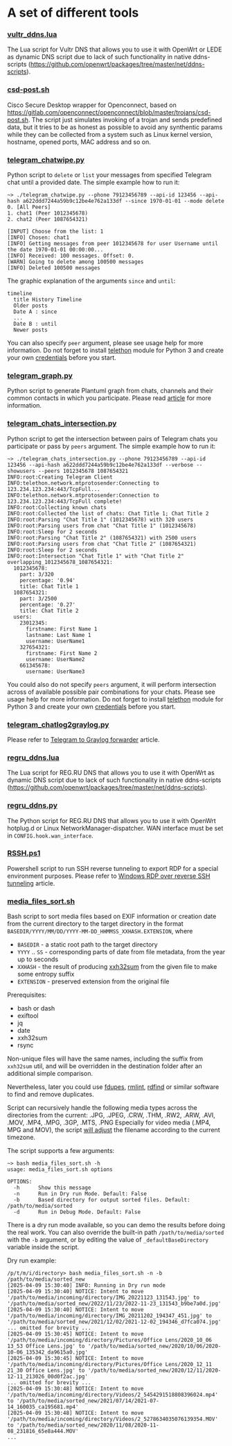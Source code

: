# A set of different tools

### [vultr_ddns.lua](https://github.com/freefd/utils/blob/master/vultr_ddns.lua)

The Lua script for Vultr DNS that allows you to use it with OpenWrt or LEDE as dynamic DNS script due to lack of such functionality in native ddns-scripts (https://github.com/openwrt/packages/tree/master/net/ddns-scripts).

### [csd-post.sh](https://github.com/freefd/utils/blob/master/csd-post.sh)

Cisco Secure Desktop wrapper for Openconnect, based on https://gitlab.com/openconnect/openconnect/blob/master/trojans/csd-post.sh. The script just simulates invoking of a trojan and sends predefined data, but it tries to be as honest as possible to avoid any synthentic params while they can be collected from a system such as Linux kernel version, hostname, opened ports, MAC address and so on.

### [telegram_chatwipe.py](https://github.com/freefd/utils/blob/master/telegram_chatwipe.py)

Python script to `delete` or `list` your messages from specified Telegram chat until a provided date. The simple example how to run it:
```
~> ./telegram_chatwipe.py --phone 79123456789 --api-id 123456 --api-hash a622ddd7244a59b9c12be4e762a133df --since 1970-01-01 --mode delete
0. [All Peers]
1. chat1 (Peer 1012345678)
2. chat2 (Peer 1087654321)

[INPUT] Choose from the list: 1
[INFO] Chosen: chat1
[INFO] Getting messages from peer 1012345678 for user Username until the date 1970-01-01 00:00:00...
[INFO] Received: 100 messages. Offset: 0.
[WARN] Going to delete among 100500 messages
[INFO] Deleted 100500 messages
```
The graphic explanation of the arguments `since` and `until`:
```mermaid
timeline
  title History Timeline
  Older posts
  Date A : since
  ...
  Date B : until
  Newer posts
```

You can also specify `peer` argument, please see usage help for more information.
Do not forget to install [telethon](https://docs.telethon.dev/en/latest/) module for Python 3 and create your own [credentials](https://core.telegram.org/api/obtaining_api_id) before you start.

### [telegram_graph.py](https://github.com/freefd/utils/blob/master/telegram_graph.py)

Python script to generate Plantuml graph from chats, channels and their common contacts in which you participate. Please read [article](https://ntwrk.today/2020/04/09/building-telegram-graph.html) for more information.

### [telegram_chats_intersection.py](https://github.com/freefd/utils/blob/master/telegram_chats_intersection.py)
    
Python script to get the intersection between pairs of Telegram chats you participate or pass by `peers` argument. The simple example how to run it:
```
~> ./telegram_chats_intersection.py --phone 79123456789 --api-id 123456 --api-hash a622ddd7244a59b9c12be4e762a133df --verbose --showusers --peers 1012345678 1087654321
INFO:root:Creating Telegram Client
INFO:telethon.network.mtprotosender:Connecting to 123.234.123.234:443/TcpFull...
INFO:telethon.network.mtprotosender:Connection to 123.234.123.234:443/TcpFull complete!
INFO:root:Collecting known chats
INFO:root:Collected the list of chats: Chat Title 1; Chat Title 2
INFO:root:Parsing "Chat Title 1" (1012345678) with 320 users
INFO:root:Parsing users from chat "Chat Title 1" (1012345678)
INFO:root:Sleep for 2 seconds
INFO:root:Parsing "Chat Title 2" (1087654321) with 2500 users
INFO:root:Parsing users from chat "Chat Title 2" (1087654321)
INFO:root:Sleep for 2 seconds
INFO:root:Intersection "Chat Title 1" with "Chat Title 2"
overlapping_1012345678_1087654321:
  1012345678:
    part: 3/320
    percentage: '0.94'
    title: Chat Title 1
  1087654321:
    part: 3/2500
    percentage: '0.27'
    title: Chat Title 2
  users:
    23012345:
      firstname: First Name 1
      lastname: Last Name 1
      username: UserName1
    327654321:
      firstname: First Name 2
      username: UserName2
    661345678:
      username: UserName3
```
You could also do not specify `peers` argument, it will perform intersection across of available possible pair combinations for your chats. Please see usage help for more information.
Do not forget to install [telethon](https://docs.telethon.dev/en/latest/) module for Python 3 and create your own [credentials](https://core.telegram.org/api/obtaining_api_id) before you start.

### [telegram_chatlog2graylog.py](https://github.com/freefd/utils/blob/master/telegram_chatlog2graylog.py)

Please refer to [Telegram to Graylog forwarder](https://github.com/freefd/articles/blob/main/6_telegram_chatlog/README.md) article.

### [regru_ddns.lua](https://github.com/freefd/utils/blob/master/regru_ddns.lua)

The Lua script for REG.RU DNS that allows you to use it with OpenWrt as dynamic DNS script due to lack of such functionality in native ddns-scripts (https://github.com/openwrt/packages/tree/master/net/ddns-scripts).

### [regru_ddns.py](https://github.com/freefd/utils/blob/master/regru_ddns.py)

The Python script for REG.RU DNS that allows you to use it with OpenWrt hotplug.d or Linux NetworkManager-dispatcher. WAN interface must be set in `CONFIG.hook.wan_interface`.

### [RSSH.ps1](https://github.com/freefd/utils/blob/master/RSSH.ps1)

Powershell script to run SSH reverse tunneling to export RDP for a special environment purposes.
Please refer to [Windows RDP over reverse SSH tunneling](https://github.com/freefd/articles/blob/main/9_Windows_RDP_over_reverse_SSH_tunneling/README.md) article.

### [media_files_sort.sh](https://github.com/freefd/utils/blob/master/media_files_sort.sh)

Bash script to sort media files based on EXIF information or creation date from the current directory to the target directory in the format `BASEDIR/YYYY/MM/DD/YYYY-MM-DD_HHMMSS_XXHASH.EXTENSION`, where 
* `BASEDIR` - a static root path to the target directory
* `YYYY` .. `SS` - corresponding parts of date from file metadata, from the year up to seconds
* `XXHASH` - the result of producing [xxh32sum](https://xxhash.com/) from the given file to make some entropy suffix
* `EXTENSION` - preserved extension from the original file

Prerequisites:
* bash or dash
* exiftool
* jq
* date
* xxh32sum
* rsync

Non-unique files will have the same names, including the suffix from `xxh32sum` util, and will be overridden in the destination folder after an additional simple comparison.

Nevertheless, later you could use [fdupes](https://github.com/adrianlopezroche/fdupes), [rmlint](https://rmlint.readthedocs.io/), [rdfind](https://github.com/pauldreik/rdfind) or similar software to find and remove duplicates.

Script can recursively handle the following media types across the directories from the current: .JPG, .JPEG, .CRW, .THM, .RW2, .ARW, .AVI, .MOV, .MP4, .MPG, .3GP, .MTS, .PNG
Especially for video media (.MP4, MPG and MOV), the script [will adjust](https://exiftool.org/ExifTool.html#QuickTimeUTC) the filename according to the current timezone.

The script supports a few arguments:
```shell
~> bash media_files_sort.sh -h
usage: media_files_sort.sh options

OPTIONS:
  -h      Show this message
  -n      Run in Dry run Mode. Default: False
  -b      Based directory for output sorted files. Default: /path/to/media/sorted
  -d      Run in Debug Mode. Default: False
```

There is a dry run mode available, so you can demo the results before doing the real work.
You can also override the built-in path `/path/to/media/sorted` with the `-b` argument, or by editing the value of `_defaultBaseDirectory` variable inside the script.

Dry run example:
```shell
/p/t/m/i/directory> bash media_files_sort.sh -n -b /path/to/media/sorted_new
[2025-04-09 15:30:40] INFO: Running in Dry run mode
[2025-04-09 15:30:40] NOTICE: Intent to move '/path/to/media/incoming/directory/IMG_20221123_131543.jpg' to '/path/to/media/sorted_new/2022/11/23/2022-11-23_131543_b9be7a0d.jpg'
[2025-04-09 15:30:40] NOTICE: Intent to move '/path/to/media/incoming/directory/IMG_20211202_194347_451.jpg' to '/path/to/media/sorted_new/2021/12/02/2021-12-02_194346_d7fca074.jpg'
... omitted for brevity ...
[2025-04-09 15:30:45] NOTICE: Intent to move '/path/to/media/incoming/directory/Pictures/Office Lens/2020_10_06 13_53 Office Lens.jpg' to '/path/to/media/sorted_new/2020/10/06/2020-10-06_135342_da9615a0.jpg'
[2025-04-09 15:30:45] NOTICE: Intent to move '/path/to/media/incoming/directory/Pictures/Office Lens/2020_12_11 21_30 Office Lens.jpg' to '/path/to/media/sorted_new/2020/12/11/2020-12-11_213026_00d0f2ac.jpg'
... omitted for brevity ...
[2025-04-09 15:30:48] NOTICE: Intent to move '/path/to/media/incoming/directory/Videos/2_5454291518808396024.mp4' to '/path/to/media/sorted_new/2021/07/14/2021-07-14_160035_ca195681.mp4'
[2025-04-09 15:30:48] NOTICE: Intent to move '/path/to/media/incoming/directory/Videos/2_5278634035076139354.MOV' to '/path/to/media/sorted_new/2020/11/08/2020-11-08_231816_65e8a444.MOV'
...
```